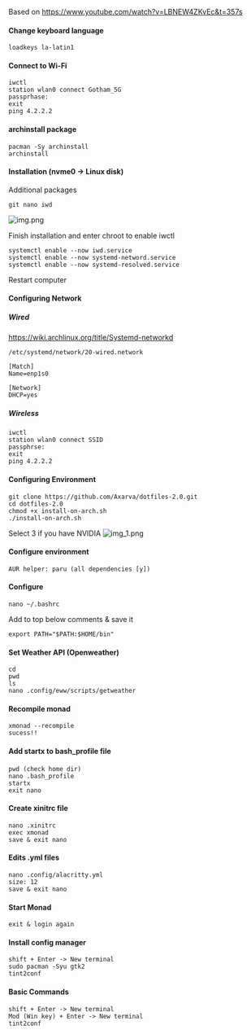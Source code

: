 Based on 
https://www.youtube.com/watch?v=LBNEW4ZKvEc&t=357s

#### Change keyboard language

````shell
loadkeys la-latin1
````
#### Connect to Wi-Fi

````shell
iwctl
station wlan0 connect Gotham_5G
passprhase:
exit
ping 4.2.2.2
````

#### archinstall package
````shell
pacman -Sy archinstall
archinstall
````

#### Installation (nvme0 -> Linux disk)
Additional packages

````shell
git nano iwd
````
![img.png](images/installation/img.png)

Finish installation and enter chroot to enable iwctl

````shell
systemctl enable --now iwd.service
systemctl enable --now systemd-netword.service
systemctl enable --now systemd-resolved.service
````

Restart computer

#### Configuring Network

##### Wired
https://wiki.archlinux.org/title/Systemd-networkd
````shell
/etc/systemd/network/20-wired.network

[Match]
Name=enp1s0

[Network]
DHCP=yes
````
##### Wireless
````shell
iwctl
station wlan0 connect SSID
passphrse:
exit
ping 4.2.2.2
````

#### Configuring Environment
````shell
git clone https://github.com/Axarva/dotfiles-2.0.git
cd dotfiles-2.0
chmod +x install-on-arch.sh
./install-on-arch.sh
````
Select 3 if you have NVIDIA
![img_1.png](images/installation/img_1.png)

#### Configure environment

````shell
AUR helper: paru (all dependencies [y])
````
#### Configure
````shell
nano ~/.bashrc
````
Add to top below comments & save it
````shell
export PATH="$PATH:$HOME/bin"
````

#### Set Weather API (Openweather)
````shell
cd
pwd
ls
nano .config/eww/scripts/getweather
````

#### Recompile monad
````shell
xmonad --recompile
sucess!!
````
#### Add startx to bash_profile file 
#### 
````shell
pwd (check home dir)
nano .bash_profile
startx
exit nano
````
#### Create xinitrc file

````shell
nano .xinitrc
exec xmonad
save & exit nano
````

#### Edits .yml files
````shell
nano .config/alacritty.yml
size: 12
save & exit nano
````
#### Start Monad
````shell
exit & login again
````

#### Install config manager
````shell
shift + Enter -> New terminal
sudo pacman -Syu gtk2
tint2conf
````

#### Basic Commands
````shell
shift + Enter -> New terminal
Mod (Win key) + Enter -> New terminal
tint2conf

````
